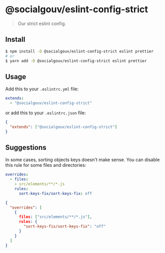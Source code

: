 # @socialgouv/eslint-config-strict

> Our strict eslint config.

## Install

```sh
$ npm install -D @socialgouv/eslint-config-strict eslint prettier
# or
$ yarn add -D @socialgouv/eslint-config-strict eslint prettier
```

## Usage

Add this to your `.eslintrc.yml` file:

```yaml
extends:
  - "@socialgouv/eslint-config-strict"
```

or add this to your `.eslintrc.json` file:

```json
{
  "extends": ["@socialgouv/eslint-config-strict"]
}
```

## Suggestions

In some cases, sorting objects keys doesn't make sense. You can disable this rule for some files and directories:

```yaml
overrides:
  - files:
    - src/elements/**/*.js
    rules:
      sort-keys-fix/sort-keys-fix: off
```

```json
{
  "overrides": [
    {
      files: ["src/elements/**/*.js"],
      rules: {
        "sort-keys-fix/sort-keys-fix": "off"
      }
    }
  ]
}
```
